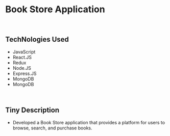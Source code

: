 <h1>Book Store Application</h1>

<br>
<h2>
  TechNologies Used
</h2>

<UL>
  <li>JavaScript</li>
  <li> React.JS</li>
  <li>Redux</li>
  <li> Node.JS</li>
  <li> Express.JS</li>
  <li>MongoDB</li>
  <li>MongoDB</li>
</UL>
<br>
<h2>Tiny Description</h2>
<ul>
  <li>Developed a Book Store application that provides a platform for users to browse, search, and purchase books.</li>
</ul>

